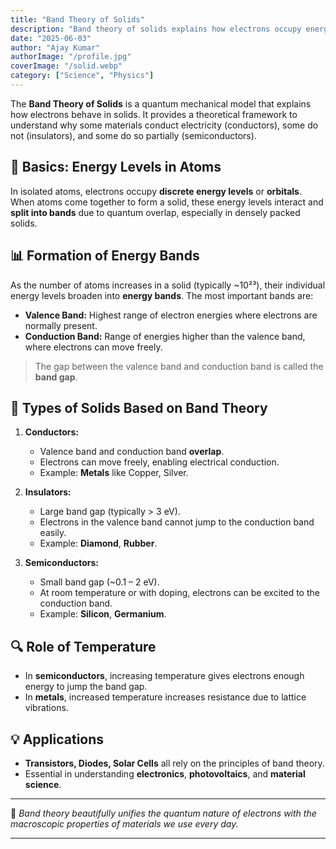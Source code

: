```yaml
---
title: "Band Theory of Solids"
description: "Band theory of solids explains how electrons occupy energy bands in materials, determining whether a substance behaves as a conductor, insulator, or semiconductor."
date: "2025-06-03"
author: "Ajay Kumar"
authorImage: "/profile.jpg"
coverImage: "/solid.webp"
category: ["Science", "Physics"]
---
```



The **Band Theory of Solids** is a quantum mechanical model that explains how electrons behave in solids. It provides a theoretical framework to understand why some materials conduct electricity (conductors), some do not (insulators), and some do so partially (semiconductors).

## 🌟 Basics: Energy Levels in Atoms

In isolated atoms, electrons occupy **discrete energy levels** or **orbitals**. When atoms come together to form a solid, these energy levels interact and **split into bands** due to quantum overlap, especially in densely packed solids.

## 📊 Formation of Energy Bands

As the number of atoms increases in a solid (typically ~10²³), their individual energy levels broaden into **energy bands**. The most important bands are:

- **Valence Band:** Highest range of electron energies where electrons are normally present.
- **Conduction Band:** Range of energies higher than the valence band, where electrons can move freely.

> The gap between the valence band and conduction band is called the **band gap**.

## 🔌 Types of Solids Based on Band Theory

1. **Conductors:**
   - Valence band and conduction band **overlap**.
   - Electrons can move freely, enabling electrical conduction.
   - Example: **Metals** like Copper, Silver.

2. **Insulators:**
   - Large band gap (typically > 3 eV).
   - Electrons in the valence band cannot jump to the conduction band easily.
   - Example: **Diamond**, **Rubber**.

3. **Semiconductors:**
   - Small band gap (~0.1 – 2 eV).
   - At room temperature or with doping, electrons can be excited to the conduction band.
   - Example: **Silicon**, **Germanium**.

## 🔍 Role of Temperature

- In **semiconductors**, increasing temperature gives electrons enough energy to jump the band gap.
- In **metals**, increased temperature increases resistance due to lattice vibrations.

## 💡 Applications

- **Transistors, Diodes, Solar Cells** all rely on the principles of band theory.
- Essential in understanding **electronics**, **photovoltaics**, and **material science**.

---

📘 *Band theory beautifully unifies the quantum nature of electrons with the macroscopic properties of materials we use every day.*

---

